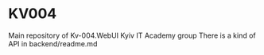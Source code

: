 KV004
=====

Main repository of Kv-004.WebUI Kyiv IT Academy group
There is a kind of API in backend/readme.md 
